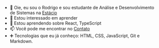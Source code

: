 - 👋 Oie, eu sou o Rodrigo e sou estudante de Análise e Desenvolvimento de Sistemas na [Estácio](https://estacio.br/cursos/graduacao/analise-e-desenvolvimento-de-sistemas)
- 👀 Estou interessado em aprender
- 🌱 Estou aprendendo sobre React, TypeScript
- 📫 Você pode me encontrar no [Contato](https://rdgxd.github.io/Social-Tree/)
- ➕ Tecnologias que eu já conheço: HTML, CSS, JavaScript, Git e Markdown.
